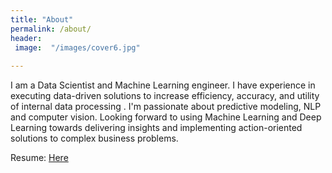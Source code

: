 ```yaml
---
title: "About"
permalink: /about/
header:
 image:  "/images/cover6.jpg"
  
---
```


I am a Data Scientist and Machine Learning engineer. I have experience in executing data-driven solutions to increase efficiency, accuracy, and utility of internal data processing . I'm passionate about predictive modeling, NLP and computer vision. Looking forward to using Machine Learning and Deep Learning towards delivering insights and implementing action-oriented solutions to complex business problems. 

Resume: [Here](https://alpharouk.github.io/resume-CV/)
